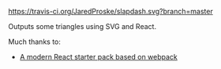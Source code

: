 https://travis-ci.org/JaredProske/slapdash.svg?branch=master

Outputs some triangles using SVG and React.

Much thanks to:
* [A modern React starter pack based on webpack](http://krasimirtsonev.com/blog/article/a-modern-react-starter-pack-based-on-webpack)
